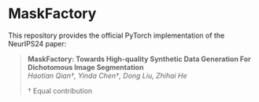 # MaskFactory
This repository provides the official PyTorch implementation of the NeurIPS24 paper:

> **MaskFactory: Towards High-quality Synthetic Data Generation For Dichotomous Image Segmentation**  
> *Haotian Qian†, Yinda Chen†, Dong Liu, Zhihai He*
>
> † Equal contribution
